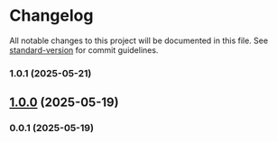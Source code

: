 # Changelog

All notable changes to this project will be documented in this file. See [standard-version](https://github.com/conventional-changelog/standard-version) for commit guidelines.

### 1.0.1 (2025-05-21)

## [1.0.0](https://github.com/kikobeats/null-prototype-object/compare/v0.0.1...v1.0.0) (2025-05-19)

### 0.0.1 (2025-05-19)
